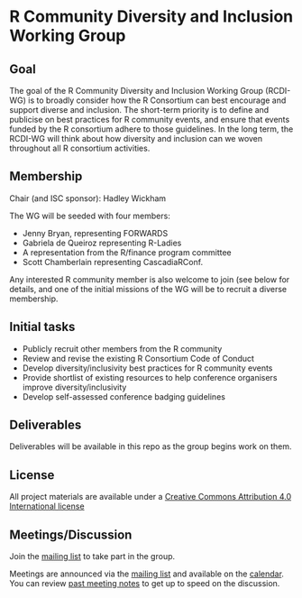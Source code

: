 # R Community Diversity and Inclusion Working Group

## Goal
The goal of the R Community Diversity and Inclusion Working Group (RCDI-WG) is to broadly consider how the R Consortium can best encourage and support diverse and inclusion. The short-term priority is to define and publicise on best practices for R community events, and ensure that events funded by the R consortium adhere to those guidelines. In the long term, the RCDI-WG will think about how diversity and inclusion can we woven throughout all R consortium activities.

## Membership

Chair (and ISC sponsor): Hadley Wickham

The WG will be seeded with four members:
- Jenny Bryan, representing FORWARDS
- Gabriela de Queiroz representing R-Ladies
- A representation from the R/finance program committee
- Scott Chamberlain representing CascadiaRConf.

Any interested R community member is also welcome to join (see below for details, and one of the initial missions of the WG will be to recruit a diverse membership.

## Initial tasks

- Publicly recruit other members from the R community
- Review and revise the existing R Consortium Code of Conduct
- Develop diversity/inclusivity best practices for R community events
- Provide shortlist of existing resources to help conference organisers improve diversity/inclusivity
- Develop self-assessed conference badging guidelines

## Deliverables

Deliverables will be available in this repo as the group begins work on them.

## License

All project materials are available under a [Creative Commons Attribution 4.0 International license](https://creativecommons.org/licenses/by/4.0/)

## Meetings/Discussion

Join the [mailing list](https://lists.r-consortium.org/g/rconsortium-wg-rcdi) to take part in the group.

Meetings are announced via the [mailing list](https://lists.r-consortium.org/g/rconsortium-wg-rcdi) and available on the [calendar](https://lists.r-consortium.org/g/rconsortium-wg-rcdi/calendar). You can review [past meeting notes](meetings) to get up to speed on the discussion.
